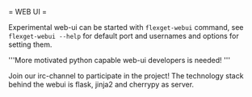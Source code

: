= WEB UI =

Experimental web-ui can be started with `flexget-webui` command, see `flexget-webui --help` for default port and usernames and options for setting them.

'''More motivated python capable web-ui developers is needed! '''

Join our irc-channel to participate in the project! The technology stack behind the webui is flask, jinja2 and cherrypy as server.
